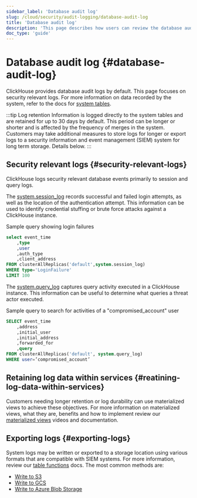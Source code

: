 ```yaml
---
sidebar_label: 'Database audit log'
slug: /cloud/security/audit-logging/database-audit-log
title: 'Database audit log'
description: 'This page describes how users can review the database audit log'
doc_type: 'guide'
---
```


# Database audit log {#database-audit-log}

ClickHouse provides database audit logs by default. This page focuses on security relevant logs. For more information on data recorded by the system, refer to the docs for [system tables](/operations/system-tables/overview).

:::tip Log retention
Information is logged directly to the system tables and are retained for up to 30 days by default. This period can be longer or shorter and is affected by the frequency of merges in the system. Customers may take additional measures to store logs for longer or export logs to a security information and event management (SIEM) system for long term storage. Details below.
:::

## Security relevant logs {#security-relevant-logs}

ClickHouse logs security relevant database events primarily to session and query logs. 

The [system.session_log](/operations/system-tables/session_log) records successful and failed login attempts, as well as the location of the authentication attempt. This information can be used to identify credential stuffing or brute force attacks against a ClickHouse instance.

Sample query showing login failures
```sql
select event_time
    ,type
    ,user
    ,auth_type
    ,client_address 
FROM clusterAllReplicas('default',system.session_log) 
WHERE type='LoginFailure' 
LIMIT 100
```

The [system.query_log](/operations/system-tables/query_log) captures query activity executed in a ClickHouse instance. This information can be useful to determine what queries a threat actor executed.

Sample query to search for activities of a "compromised_account" user
```sql
SELECT event_time
    ,address
    ,initial_user
    ,initial_address
    ,forwarded_for
    ,query 
FROM clusterAllReplicas('default', system.query_log) 
WHERE user=’compromised_account’
```

## Retaining log data within services {#reatining-log-data-within-services}

Customers needing longer retention or log durability can use materialized views to achieve these objectives. For more information on materialized views, what they are, benefits and how to implement review our [materialized views](/materialized-views) videos and documentation.

## Exporting logs {#exporting-logs}

System logs may be written or exported to a storage location using various formats that are compatible with SIEM systems. For more information, review our [table functions](/sql-reference/table-functions) docs. The most common methods are:
- [Write to S3](/sql-reference/table-functions/s3)
- [Write to GCS](/sql-reference/table-functions/gcs)
- [Write to Azure Blob Storage](/sql-reference/table-functions/azureBlobStorage)
